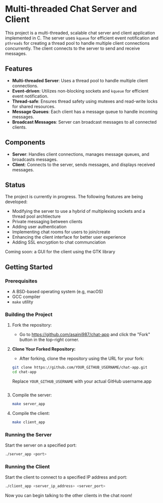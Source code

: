 # Multi-threaded Chat Server and Client

This project is a multi-threaded, scalable chat server and client application implemented in C. The server uses `kqueue` for efficient event notification and `pthreads` for creating a thread pool to handle multiple client connections concurrently. The client connects to the server to send and receive messages.

## Features

- **Multi-threaded Server**: Uses a thread pool to handle multiple client connections.
- **Event-driven**: Utilizes non-blocking sockets and `kqueue` for efficient event notification.
- **Thread-safe**: Ensures thread safety using mutexes and read-write locks for shared resources.
- **Message Queues**: Each client has a message queue to handle incoming messages.
- **Broadcast Messages**: Server can broadcast messages to all connected clients.

## Components

- **Server**: Handles client connections, manages message queues, and broadcasts messages.
- **Client**: Connects to the server, sends messages, and displays received messages.

## Status

The project is currently in progress. The following features are being developed:

- Modifying the server to use a hybrid of multiplexing sockets and a thread pool archtiecture
- Private messaging between clients
- Adding user authentication
- Implementing chat rooms for users to join/create
- Enhancing the client interface for better user experience
- Adding SSL encryption to chat communciation

Coming soon: a GUI for the client using the GTK library

## Getting Started

### Prerequisites

- A BSD-based operating system (e.g, macOS)
- GCC compiler
- `make` utility

### Building the Project

1. Fork the repository:
    - Go to https://github.com/asaini987/chat-app and click the "Fork" button in the top-right corner.

2. **Clone Your Forked Repository:**
    - After forking, clone the repository using the URL for your fork:
    ```sh
    git clone https://github.com/YOUR_GITHUB_USERNAME/chat-app.git
    cd chat-app
    ```
    Replace `YOUR_GITHUB_USERNAME` with your actual GitHub username.app
    ```

3. Compile the server:
    ```sh
    make server_app
    ```

4. Compile the client:
    ```sh
    make client_app
    ```

### Running the Server

Start the server on a specified port:
```sh
./server_app <port>
```

### Running the Client

Start the client to connect to a specified IP address and port:
```sh
./client_app <server_ip_address> <server_port>
```

Now you can begin talking to the other clients in the chat room!
